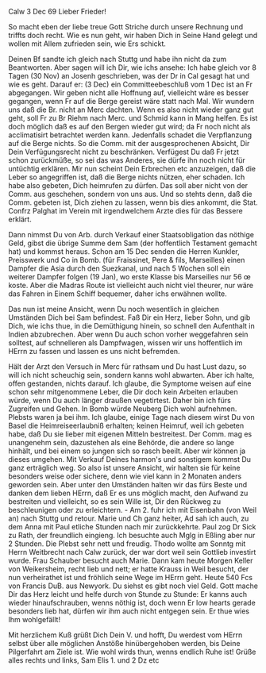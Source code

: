  Calw 3 Dec 69
Lieber Frieder!

So macht eben der liebe treue Gott Striche durch unsere Rechnung und triffts doch recht. Wie es nun geht, wir haben Dich in Seine Hand gelegt und wollen mit Allem zufrieden sein, wie Ers schickt.

Deinen Bf sandte ich gleich nach Stuttg und habe ihn nicht da zum Beantworten. Aber sagen will ich Dir, wie ichs ansehe: Ich habe gleich vor 8 Tagen (30 Nov) an Josenh geschrieben, was der Dr in Cal gesagt hat und wie es geht. Darauf er: (3 Dec) ein Committeebeschluß vom 1 Dec ist an Fr abgegangen. Wir geben nicht alle Hoffnung auf, vielleicht wäre es besser gegangen, wenn Fr auf die Berge gereist wäre statt nach Mal. Wir wundern uns daß die Br. nicht an Merc dachten. Wenn es also nicht wieder ganz gut geht, soll Fr zu Br Riehm nach Merc. und Schmid kann in Mang helfen. Es ist doch möglich daß es auf den Bergen wieder gut wird; da Fr noch nicht als acclimatisirt betrachtet werden kann. Jedenfalls schadet die Verpflanzung auf die Berge nichts. So die Comm. mit der ausgesprochenen Absicht, Dir Dein Verfügungsrecht nicht zu beschränken. Verfügest Du daß Fr jetzt schon zurückmüße, so sei das was Anderes, sie dürfe ihn noch nicht für untüchtig erklären. 
Mir nun scheint Dein Erbrechen etc anzuzeigen, daß die Leber so angegriffen ist, daß die Berge nichts nützen, eher schaden. Ich habe also gebeten, Dich heimrufen zu dürfen. Das soll aber nicht von der Comm. aus geschehen, sondern von uns aus. Und so stehts denn, daß die Comm. gebeten ist, Dich ziehen zu lassen, wenn bis dies ankommt, die Stat. Confrz Palghat im Verein mit irgendwelchem Arzte dies für das Bessere erklärt.

Dann nimmst Du von Arb. durch Verkauf einer Staatsobligation das nöthige Geld, gibst die übrige Summe dem Sam (der hoffentlich Testament gemacht hat) und kommst heraus. Schon am 15 Dec senden die Herren Kunkler, Preisswerk und Co in Bomb. (für Fraissinet, Pere & fils, Marseilles) einen Dampfer die Asia durch den Suezkanal, und nach 5 Wochen soll ein weiterer Dampfer folgen (19 Jan), wo erste Klasse bis Marseilles nur 56 œ koste. Aber die Madras Route ist vielleicht auch nicht viel theurer, nur wäre das Fahren in Einem Schiff bequemer, daher ichs erwähnen wollte.

Das nun ist meine Ansicht, wenn Du noch wesentlich in gleichen Umständen Dich bei Sam befindest. Faß Dir ein Herz, lieber Sohn, und gib Dich, wie ichs thue, in die Demüthigung hinein, so schnell den Aufenthalt in Indien abzubrechen. Aber wenn Du auch schon vorher weggefahren sein solltest, auf schnelleren als Dampfwagen, wissen wir uns hoffentlich im HErrn zu fassen und lassen es uns nicht befremden.

Hält der Arzt den Versuch in Merc für rathsam und Du hast Lust dazu, so will ich nicht scheuchig sein, sondern kanns wohl abwarten. Aber ich halte, offen gestanden, nichts darauf. Ich glaube, die Symptome weisen auf eine schon sehr mitgenommene Leber, die Dir doch kein Arbeiten erlauben würde, wenn Du auch länger draußen vegetirtest. Daher bin ich fürs Zugreifen und Gehen. In Bomb würde Neuberg Dich wohl aufnehmen. Plebsts waren ja bei ihm. 
Ich glaube, einige Tage nach diesem wirst Du von Basel die Heimreiseerlaubniß erhalten; keinen Heimruf, weil ich gebeten habe, daß Du sie lieber mit eigenen Mitteln bestreitest. Der Comm. mag es unangenehm sein, dazustehen als eine Behörde, die andere so lange hinhält, und bei einem so jungen sich so rasch beeilt. Aber wir können ja dieses umgehen. Mit Verkauf Deines harmon's und sonstigem kommst Du ganz erträglich weg. So also ist unsere Ansicht, wir halten sie für keine besonders weise oder sichere, denn wie viel kann in 2 Monaten anders geworden sein. Aber unter den Umständen halten wir das fürs Beste und danken dem lieben HErrn, daß Er es uns möglich macht, den Aufwand zu bestreiten und vielleicht, so es sein Wille ist, Dir den Rückweg zu beschleunigen oder zu erleichtern. - Am 2. fuhr ich mit Eisenbahn (von Weil an) nach Stuttg und retour. Marie und Ch ganz heiter, Ad sah ich auch, zu dem Anna mit Paul etliche Stunden nach mir zurückkehrte. Paul zog Dr Sick zu Rath, der freundlich eingieng. Ich besuchte auch Mglg in Eßling aber nur 2 Stunden. Die Plebst sehr nett und freudig. Thodo wollte am Sonntg mit Herrn Weitbrecht nach Calw zurück, der war dort weil sein Gottlieb investirt wurde. Frau Schauber besucht auch Marie. Dann kam heute Morgen Keller von Weikersheim, recht lieb und nett; er hatte Krauss in Weil besucht, der nun verheirathet ist und fröhlich seine Wege im HErrn geht. Heute 540 Fcs von Francis DuB. aus Newyork. Du siehst es gibt noch viel Geld. Gott mache Dir das Herz leicht und helfe durch von Stunde zu Stunde: Er kanns auch wieder hinaufschrauben, wenns nöthig ist, doch wenn Er low hearts gerade besonders lieb hat, dürfen wir ihm auch nicht entgegen sein. Er thue wies Ihm wohlgefällt!

Mit herzlichem Kuß grüßt Dich Dein V. und hofft, Du werdest vom HErrn selbst über alle möglichen Anstöße hinübergehoben werden, bis Deine Pilgerfahrt am Ziele ist. Wie wohl wirds thun, wenns endlich Ruhe ist! Grüße alles rechts und links, Sam Elis 1. und 2 Dz etc
